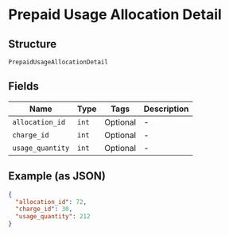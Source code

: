 
# Prepaid Usage Allocation Detail

## Structure

`PrepaidUsageAllocationDetail`

## Fields

| Name | Type | Tags | Description |
|  --- | --- | --- | --- |
| `allocation_id` | `int` | Optional | - |
| `charge_id` | `int` | Optional | - |
| `usage_quantity` | `int` | Optional | - |

## Example (as JSON)

```json
{
  "allocation_id": 72,
  "charge_id": 30,
  "usage_quantity": 212
}
```

